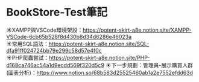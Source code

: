 # BookStore-Test筆記
☀XAMPP與VSCode環境架設：https://potent-skirt-a8e.notion.site/XAMPP-VSCode-6cb65b528f8d430b8d34d6286e46023a <br>
☀常用SQL語法：https://potent-skirt-a8e.notion.site/SQL-dfa91ff024724bb79e299c58d57e4f0c<br>
☀PHP爬蟲嘗試：https://potent-skirt-a8e.notion.site/PHP-d168ca746ac54a1d9ecdd569f320d5c9
☀下一步規劃：管理員-展示購買人群(圖表分析)：https://www.notion.so/68b583d25525460ab1a2e7552efdd63d
